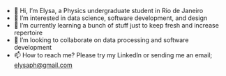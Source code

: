 - 👋 Hi, I’m Elysa, a Physics undergraduate student in Rio de Janeiro
- 👀 I’m interested in data science, software development, and design
- 🌱 I’m currently learning a bunch of stuff just to keep fresh and increase repertoire 
- 💞️ I’m looking to collaborate on data processing and software development
- 📫 How to reach me? Please try my LinkedIn or sending me an email; elysaph@gmail.com
